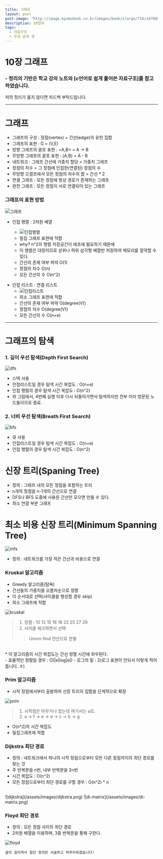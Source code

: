 ```yaml
---
title: 그래프
layout: post
post-image: "http://image.kyobobook.co.kr/images/book/xlarge/716/x9788970509716.jpg"
description: 10일차
tags:
  - 자료구조
  - 우선 순위 큐
---
```


# 10장 그래프
### - 정리의 기반은 학교 강의 노트와 [c언어로 쉽게 풀어쓴 자료구조]를 참고하였습니다.

저의 정리가 옳지 않다면 피드백 부탁드립니다.

---

# 그래프
* 그래프의 구성 : 정점(vertex) + 간선(edge)의 유한 집합
* 그래프의 표현 : G = (V,E)
* 방향 그래프의 괄호 표현 : <A,B> = A -> B
* 무방향 그래프의 괄호 표현 : (A,B) = A - B
* 네트워크 : 그래프 간선에 가중치 할당 = 가중치 그래프
* 정점의 차수 = 그 정점에 인접한(연결된) 정점의 수
* 무방향 으갤프에서 모든 정점의 차수의 합 = 간선 * 2
* 연결 그래프 : 모든 정점에 항상 경로가 존재하는 그래프
* 완전 그래프 : 모든 정점이 서로 연결되어 있는 그래프

### 그래프의 표현 방법
![그래프](/assets/images/graph.png)
+ 인접 행렬 : 2차원 배열
  
  - ![인접행렬](/assets/images/인접행렬.png)
  - 밀집 그래프 표현에 적합
  - why? n^2의 행렬 저장공간이 애초에 필요하기 때문에
  - 이 행렬은 대칭이므로 상위나 하위 삼각형 배열만 저장하여 메모리를 절약할 수 있다.  
  - 간선의 존재 여부 파악 O(1)  
  - 정점의 차수 O(n)  
  - 모든 간선의 수 O(n^2)  
  
  
* 인접 리스트 : 연결 리스트
  - ![인접리스트](/assets/images/list.png)
  - 희소 그래프 표현에 적합  
  - 간선의 존재 여부 파악 O(degree(V))  
  - 정점의 차수 O(degree(V))  
  - 모든 간선의 수 O(n+e)


---  
    
# 그래프의 탐색
### 1. 깊이 우선 탐색(Depth First Search)
![dfs](/assets/images/dfs.png)
* 스택 사용
* 인접리스트일 경우 탐색 시간 복잡도 : O(n+e)
* 인접 행렬의 경우 탐색 시간 복잡도 : O(n^2)
* 위 그림에서, 4번째 실행 이후 다시 되돌아가면서 탐색하지만 전부 이미 방문된 노드들이므로 종료.

### 2. 너비 우선 탐색(Breath First Search)
![bfs](/assets/images/bfs.png)
* 큐 사용
* 인접리스트일 경우 탐색 시간 복잡도 : O(n+e)
* 인접 행렬의 경우 탐색 시간 복잡도 : O(n^2)

# 신장 트리(Spaning Tree)
* 정의 : 그래프 내의 모든 정점을 포함하는 트리
* n개의 정점을 n-1개의 간선으로 연결
* DFS나 BFS 도중에 사용된 간선만 모으면 만들 수 있다.
* 최소 연결 부분 그래프

# 최소 비용 신장 트리(Minimum Spanning Tree)
![mfs](/assets/images/mst.png)
* 정의 : 네트워크를 가장 적은 간선과 비용으로 연결

### Kruskal 알고리즘
* Greedy 알고리즘(탐욕)
* 간선들의 가중치를 오름차순으로 정렬
* 이 순서대로 선택(사이클을 형성할 경우 skip)
* 희소 그래프에 적합  
  
![kruskal](/assets/images/kruskal.png)  
> 1. 정렬 : 10 12 15 16 18 22 25 27 29
> 2. 사이클 체크하면서 선택  
>> Union-find 연산으로 판별  
  
  
<br>
* 이 알고리즘의 시간 복잡도는 간선 정렬 시간에 좌우된다.<br>
  - 효율적인 정렬일 경우 : O(|e|log|e|) 
  - 로그의 밑 : 2(로그 표현이 안되서 이렇게 적어둡니다..ㅎ)

### Prim 알고리즘
* 시작 정점에서부터 출발하여 신장 트리의 집합을 단계적으로 확장
  
![prim](/assets/images/prim.png)
> 1. 시작점은 아무거나 잡는데 여기서는 a로.
> 2. a -> f -> e -> d -> c -> b -> g

* O(n^2)의 시간 복잡도
* 밀집그래프에 적합

### Dijkstra 최단 경로
* 정의 : 네트워크에서 하나의 시작 정점으로부터 모든 다른 정점까지의 최단 경로를 찾는 것
* 주 반복문을 n번, 내부 반복문을 2n번
* 시간 복잡도 : O(n^2)
* 모든 정점으로부터 최단 경로를 구할 경우 : O(n^2) * n
<br>
![dijkstra](/assets/images/dijkstra.png)  
![di-matrix](/assets/images/di-matrix.png)  

### Floyd 최단 경로
* 정의 : 모든 정점 사이의 최단 경로
* 2차원 배열을 이용하며, 3중 반복문을 통해 구한다.
  
![floyd](/assets/images/floyd.png)

```
글이 길어져서 일단 정의만 서술하고 마무리하겠습니다!
```

